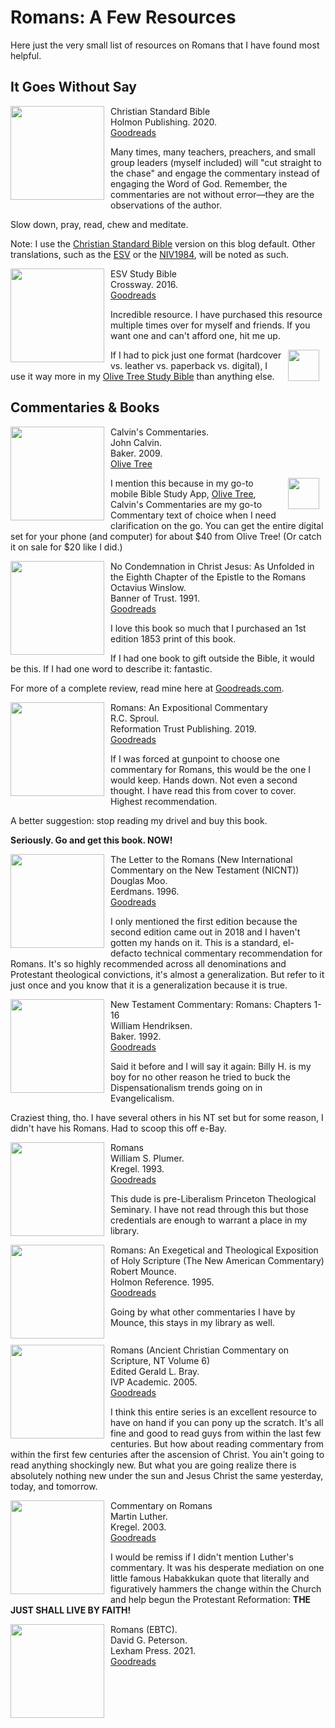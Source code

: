 # Romans: A Few Resources

<style>

  img {
    padding-right: 10px;
    padding-bottom: 10px;
    width: 150px;
    float: left;
  }

  .olive {
    padding-left: 10px;
    width: 50px;
    float: right
  }

 </style>

Here just the very small list of resources on Romans that I have found most helpful.

## It Goes Without Say

<img src="/images/bible-csb-study.jpg">Christian Standard Bible  
Holmon Publishing. 2020.  
[Goodreads](https://www.goodreads.com/book/show/30746885-csb-study-bible)

Many times, many teachers, preachers, and small group leaders (myself included) will "cut straight to the chase" and engage the commentary instead of engaging the Word of God. Remember, the commentaries are not without error—they are the observations of the author.

Slow down, pray, read, chew and meditate.

Note: I use the [Christian Standard Bible](https://csbible.com) version on this blog default. Other translations, such as the [ESV](https://www.crossway.org/bibles/) or the [NIV1984](https://bibleportal.com/version/NIV1984), will be noted as such.

<p style="clear:both;">

<img src="/images/bible-esv-study.jpg">ESV Study Bible  
Crossway. 2016.  
[Goodreads](https://www.goodreads.com/book/show/5031805-esv-study-bible?ac=1&from_search=true&qid=BEzDEv7NUE&rank=1)

Incredible resource. I have purchased this resource multiple times over for myself and friends. If you want one and can't afford one, hit me up.

<img class="olive" src="/images/icon-bible-olive-tree.png">If I had to pick just one format (hardcover vs. leather vs. paperback vs. digital), I use it way more in my [Olive Tree Study Bible](https://www.olivetree.com) than anything else.  

<p style="clear:both;">

## Commentaries & Books

<img src="/images/commentary-calvin-set-portrait.jpg">Calvin's Commentaries.  
John Calvin.  
Baker. 2009.  
[Olive Tree](https://www.olivetree.com/store/product.php?productid=17517)

<img class="olive" src="/images/icon-bible-olive-tree.png">I mention this because in my go-to mobile Bible Study App, [Olive Tree](https://www.olivetree.com), Calvin's Commentaries are my go-to Commentary text of choice when I need clarification on the go. You can get the entire digital set for your phone (and computer) for about $40 from Olive Tree! (Or catch it on sale for $20 like I did.)

<p style="clear:both;">

<img src="/images/book-no-condemnation-winslow.jpg">No Condemnation in Christ Jesus: As Unfolded in the Eighth Chapter of the Epistle to the Romans  
Octavius Winslow.  
Banner of Trust. 1991.  
[Goodreads](https://www.goodreads.com/book/show/4011534-no-condemnation-in-christ-jesus?ac=1&from_search=true&qid=K1waoHAVw7&rank=1)

I love this book so much that I purchased an 1st edition 1853 print of this book.

If I had one book to gift outside the Bible, it would be this. If I had one word to describe it: fantastic.

For more of a complete review, read mine here at [Goodreads.com](https://www.goodreads.com/review/show/134527292).

<p style="clear:both;">

<img src="/images/commentary-romans-sproul.jpg">Romans: An Expositional Commentary  
R.C. Sproul.  
Reformation Trust Publishing. 2019.  
[Goodreads](https://www.goodreads.com/book/show/6468546-romans?ac=1&from_search=true&qid=xl3x8afdFN&rank=2)

If I was forced at gunpoint to choose one commentary for Romans, this would be the one I would keep. Hands down. Not even a second thought. I have read this from cover to cover. Highest recommendation.

A better suggestion: stop reading my drivel and buy this book. 

**Seriously. Go and get this book. NOW!**

<p style="clear:both;">

<img src="/images/commentary-romans-moo.jpg">The Letter to the Romans (New International Commentary on the New Testament (NICNT))  
Douglas Moo.    
Eerdmans. 1996.  
[Goodreads](https://www.goodreads.com/book/show/48640436-the-letter-to-the-romans-new-international-commentary-on-the-new-testam?ac=1&from_search=true&qid=K0oRkdrYXP&rank=1)

I only mentioned the first edition because the second edition came out in 2018 and I haven't gotten my hands on it. This is a standard, el-defacto technical commentary recommendation for Romans. It's so highly recommended across all denominations and Protestant theological convictions, it's almost a generalization. But refer to it just once and you know that it is a generalization because it is true.

<p style="clear:both;">

<img src="/images/commentary-romans-hendricksen.webp">New Testament Commentary: Romans: Chapters 1-16  
William Hendriksen.  
Baker. 1992.  
[Goodreads](https://www.goodreads.com/book/show/6033721-romans?ac=1&from_search=true&qid=VSDDrJALl9&rank=1)

Said it before and I will say it again: Billy H. is my boy for no other reason he tried to buck the Dispensationalism trends going on in Evangelicalism.

Craziest thing, tho. I have several others in his NT set but for some reason, I didn't have his Romans. Had to scoop this off e-Bay.

<p style="clear:both;">

<img src="/images/commentary-romans-plumer.jpeg">Romans  
William S. Plumer.  
Kregel. 1993.  
[Goodreads](https://www.goodreads.com/book/show/3189435-commentary-on-romans?ac=1&from_search=true&qid=pinspEBLVG&rank=1)
  
This dude is pre-Liberalism Princeton Theological Seminary. I have not read through this but those credentials are enough to warrant a place in my library.

<p style="clear:both;">

<img src="/images/commentary-romans-mounce.jpg">Romans: An Exegetical and Theological Exposition of Holy Scripture (The New American Commentary)  
Robert Mounce.  
Holmon Reference. 1995.  
[Goodreads](https://www.goodreads.com/book/show/1652633.Romans?ac=1&from_search=true&qid=t43icJXUYR&rank=2)

Going by what other commentaries I have by Mounce, this stays in my library as well.

<p style="clear:both;">

<img src="/images/commentary-romans-bray.webp">Romans (Ancient Christian Commentary on Scripture, NT Volume 6)  
Edited Gerald L. Bray.  
IVP Academic. 2005.  
[Goodreads](https://www.goodreads.com/book/show/32922759-romans?ac=1&from_search=true&qid=O8EDAlniS5&rank=1)

I think this entire series is an excellent resource to have on hand if you can pony up the scratch.  It's all fine and good to read guys from within the last few centuries. But how about reading commentary from within the first few centuries after the ascension of Christ. You ain't going to read anything shockingly new.  But what you are going realize there is absolutely nothing new under the sun and Jesus Christ the same yesterday, today, and tomorrow.

<p style="clear:both;">

<img src="/images/commentary-romans-luther.webp">Commentary on Romans  
Martin Luther.  
Kregel. 2003.  
[Goodreads](https://www.goodreads.com/book/show/1635020.Commentary_on_Romans?ac=1&from_search=true&qid=aIXX1icyNY&rank=5)

I would be remiss if I didn't mention Luther's commentary. It was his desperate mediation on one little famous Habakkukan quote that literally and figuratively hammers the change within the Church and help begun the Protestant Reformation: **THE JUST SHALL LIVE BY FAITH!**

<p style="clear:both;">

<img src="/images/commentary-romans-peterson.jpg">Romans (EBTC).  
David G. Peterson.  
Lexham Press. 2021.  
[Goodreads](https://www.goodreads.com/book/show/55150184-romans?from_search=true&from_srp=true&qid=IIOIEPgmSG&rank=1)
